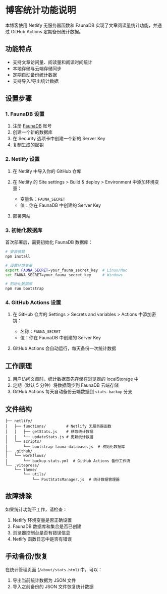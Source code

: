 # 博客统计功能说明

本博客使用 Netlify 无服务器函数和 FaunaDB 实现了文章阅读量统计功能，并通过 GitHub Actions 定期备份统计数据。

## 功能特点

- 支持文章访问量、阅读量和阅读时间统计
- 本地存储与云端存储同步
- 定期自动备份统计数据
- 支持导入/导出统计数据

## 设置步骤

### 1. FaunaDB 设置

1. 注册 [FaunaDB](https://fauna.com/) 账号
2. 创建一个新的数据库
3. 在 Security 选项卡中创建一个新的 Server Key
4. 复制生成的密钥

### 2. Netlify 设置

1. 在 Netlify 中导入你的 GitHub 仓库
2. 在 Netlify 的 Site settings > Build & deploy > Environment 中添加环境变量：
   - 变量名：`FAUNA_SECRET`
   - 值：你在 FaunaDB 中创建的 Server Key

3. 部署网站

### 3. 初始化数据库

首次部署后，需要初始化 FaunaDB 数据库：

```bash
# 安装依赖
npm install

# 设置环境变量
export FAUNA_SECRET=your_fauna_secret_key  # Linux/Mac
set FAUNA_SECRET=your_fauna_secret_key     # Windows

# 初始化数据库
npm run bootstrap
```

### 4. GitHub Actions 设置

1. 在 GitHub 仓库的 Settings > Secrets and variables > Actions 中添加密钥：
   - 名称：`FAUNA_SECRET`
   - 值：你在 FaunaDB 中创建的 Server Key

2. GitHub Actions 会自动运行，每天备份一次统计数据

## 工作原理

1. 用户访问文章时，统计数据首先存储在浏览器的 localStorage 中
2. 定期（默认 5 分钟）将数据同步到 FaunaDB 云端存储
3. GitHub Actions 每天自动备份云端数据到 `stats-backup` 分支

## 文件结构

```
├── netlify/
│   ├── functions/         # Netlify 无服务器函数
│   │   ├── getStats.js    # 获取统计数据
│   │   └── updateStats.js # 更新统计数据
│   └── scripts/
│       └── bootstrap-fauna-database.js  # 初始化数据库
├── .github/
│   └── workflows/
│       └── backup-stats.yml  # GitHub Actions 备份工作流
└── .vitepress/
    └── theme/
        └── utils/
            └── PostStatsManager.js  # 统计数据管理器
```

## 故障排除

如果统计功能不工作，请检查：

1. Netlify 环境变量是否正确设置
2. FaunaDB 数据库和集合是否已创建
3. 浏览器控制台是否有错误信息
4. Netlify 函数日志中是否有错误

## 手动备份/恢复

在统计管理页面 (`/about/stats.html`) 中，可以：

1. 导出当前统计数据为 JSON 文件
2. 导入之前备份的 JSON 文件恢复统计数据